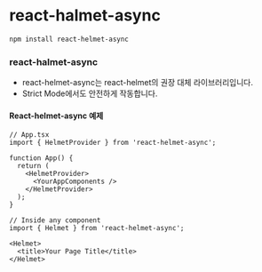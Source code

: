 # react-halmet-async

```bash
npm install react-helmet-async
```

### react-halmet-async
- react-helmet-async는 react-helmet의 권장 대체 라이브러리입니다. 
- Strict Mode에서도 안전하게 작동합니다.

#### React-helmet-async 예제
```tsx
// App.tsx
import { HelmetProvider } from 'react-helmet-async';

function App() {
  return (
    <HelmetProvider>
      <YourAppComponents />
    </HelmetProvider>
  );
}
```
```tsx
// Inside any component
import { Helmet } from 'react-helmet-async';

<Helmet>
  <title>Your Page Title</title>
</Helmet>
```
